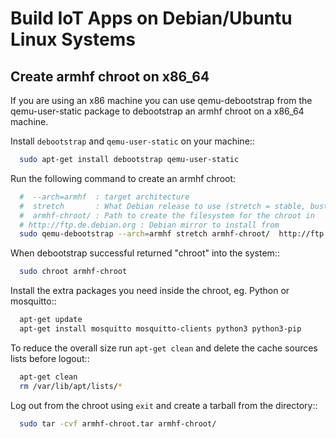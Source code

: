 # Build IoT Apps on Debian/Ubuntu Linux Systems


## Create armhf chroot on x86_64

If you are using an x86 machine you can use qemu-debootstrap
from the qemu-user-static package to debootstrap an armhf chroot on a x86_64 machine.

Install ``debootstrap`` and ``qemu-user-static`` on your machine::

```bash
  sudo apt-get install debootstrap qemu-user-static 
```  
 
Run the following command to create an armhf chroot:

```bash
  #  --arch=armhf  : target architecture
  #  stretch       : What Debian release to use (stretch = stable, buster = testing, sid = unstable)
  #  armhf-chroot/ : Path to create the filesystem for the chroot in
  # http://ftp.de.debian.org : Debian mirror to install from       
  sudo qemu-debootstrap --arch=armhf stretch armhf-chroot/  http://ftp.de.debian.org
```

When debootstrap successful returned "chroot" into the system::

```bash
  sudo chroot armhf-chroot
```


Install the extra packages you need inside the chroot, eg. Python or mosquitto::

```bash
  apt-get update
  apt-get install mosquitto mosquitto-clients python3 python3-pip
````

To reduce the overall size run ``apt-get clean`` and delete the cache sources lists before logout::

```bash
  apt-get clean
  rm /var/lib/apt/lists/*
```

Log out from the chroot using ``exit`` and create a tarball from the directory::

```bash
  sudo tar -cvf armhf-chroot.tar armhf-chroot/
```

